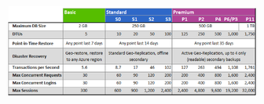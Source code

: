 ![Tarife und Leistungsebenen](./media/sql-database-service-tiers-table/sql-database-service-tiers-table.png)

<!---HONumber=AcomDC_0427_2016-->
